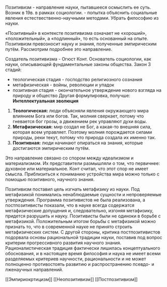 Позитивизм - направление науки, пытавшееся осмыслить ее суть. Возник в 19в. в рамках социологии. - попытка объяснить социальные явления естествественно-научными методами.
Убрать философию из науки.

«Позитивный» в контексте позитивизма означает не «хороший», «положительный», а «подлинный», то есть основанный на опыте. Позитивизм превозносит науку и знания, полученные эмпирическим путём. Рассмотрим подробнее это направление.

Создатель позитивизма - Огюст Конт. Основатель социологии, как науки, описывающей фундаментальные законы общества.
Закон 3 стадий:
* теологическая стадия - господство религиозного сознания
* метафизическая - войны, революции и упадок
* позитивная стадия - окончательное утверждение нового взгляда на природу и общество
Другая формулировка, получше: 
**Интеллектуальная эволюция**

1. **Теологическая:** люди объясняли явления окружающего мира влиянием Бога или богов. Так, молния сверкает, потому что гневается бог грозы, а движением рек управляют духи воды.
2. **Метафизическая:** мир создал не Бог, а какая-то внешняя сила, которая всем управляет. Поэтому молния порождается силами природы, реки текут, потому что природа создала их именно так.
3. **Позитивная:** люди начинают опираться на знания, которые достигаются эмпирическим путём.

Это направление связано со спором между идеализмом и материализмом. Их представители размышляли о том, что первичнее: духовное или материальное. Конт считал, что этот спор не имеет смысла. Приблизиться к пониманию устройства мира можно только с помощью позитивного, научного знания.

Позитивизм поставил цель изгнать метафизику из науки. Под метафизикой понимались ненаблюдаемые сущности и непроверяемые утверждения. Программа позитивистов не была реализована, а постпозитивисты показали, что в науке всегда содержатся метафизические допущения и, следовательно, изгоняя метафизику, придется разрушить и науку. Позитивисты были не одиноки в борьбе с метафизикой. Положительным итогом борьбы с метафизикой можно признать то, что в современной науке не принято строить метафизических систем. С другой стороны, критика постпозитивистов подорвала основы рациональной традиции науки, поставив под вопрос критерии прогрессивного развития научного знания. Рационалистическая традиция фактически лишилась концептуального обоснования, и в настоящее время философия и наука не имеет всеми разделяемых критериев научности, рациональности и не может полноценно противостоять развитию и распространению псевдо- и лженаучных направлений.

[[Эмпириокртицизм]]
[[Неопозитивизм]]
[[Постпозитивизм]]
